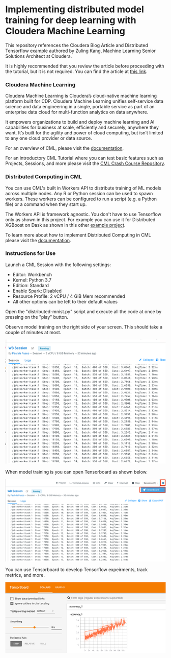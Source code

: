 # Implementing distributed model training for deep learning with Cloudera Machine Learning

This repository references the Cloudera Blog Article and Distributed Tensorflow example authored by Zuling Kang, Machine Learning Senior Solutions Architect at Cloudera.

It is highly recommended that you review the article before proceeding with the tutorial, but it is not required. You can find the article at [this link](https://blog.cloudera.com/implementing-distributed-model-training-for-deep-learning-with-cloudera-machine-learning/).


### Cloudera Machine Learning

Cloudera Machine Learning is Cloudera’s cloud-native machine learning platform built for CDP. Cloudera Machine Learning unifies self-service data science and data engineering in a single, portable service as part of an enterprise data cloud for multi-function analytics on data anywhere.

It empowers organizations to build and deploy machine learning and AI capabilities for business at scale, efficiently and securely, anywhere they want. It’s built for the agility and power of cloud computing, but isn’t limited to any one cloud provider or data source.

For an overview of CML, please visit the [documentation](https://docs.cloudera.com/machine-learning/cloud/product/topics/ml-product-overview.html).

For an introductory CML Tutorial where you can test basic features such as Projects, Sessions, and more please visit the [CML Crash Course Repository](https://github.com/pdefusco/CML_CrashCourse).


### Distributed Computing in CML

You can use CML's built in Workers API to distribute training of ML models across multiple nodes. Any R or Python session can be used to spawn workers. These workers can be configured to run a script (e.g. a Python file) or a command when they start up.

The Workers API is framework agnostic. You don't have to use Tensorflow only as shown in this project. For example you can use it for Distributed XGBoost on Dask as shown in this other [example project](https://github.com/pdefusco/dask_distributed_xgboost_example).

To learn more about how to implement Distributed Computing in CML please visit the [documentation](https://docs.cloudera.com/machine-learning/cloud/distributed-computing/topics/ml-parallel-computing.html).


### Instructions for Use

Launch a CML Session with the following settings:

* Editor: Workbench
* Kernel: Python 3.7
* Edition: Standard 
* Enable Spark: Disabled
* Resource Profile: 2 vCPU / 4 GiB Mem recommended
* All other options can be left to their default values

Open the "distributed-mnist.py" script and execute all the code at once by pressing on the "play" button.

Observe model training on the right side of your screen. This should take a couple of minutes at most. 

![alt text](img/dist_tf_01.png)


When model training is you can open Tensorboard as shown below.

![alt text](img/dist_tf_02.png)


You can use Tensorboard to develop Tensorflow expeirments, track metrics, and more. 

![alt text](img/dist_tf_03.png)